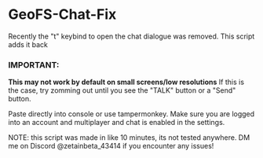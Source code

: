 # GeoFS-Chat-Fix
Recently the "t" keybind to open the chat dialogue was removed. This script adds it back

### IMPORTANT: 
**This may not work by default on small screens/low resolutions** If this is the case, try zomming out until you see the "TALK" button or a "Send" button. 

Paste directly into console or use tampermonkey. Make sure you are logged into an account and multiplayer and chat is enabled in the settings.

NOTE: this script was made in like 10 minutes, its not tested anywhere. DM me on Discord @zetainbeta_43414 if you encounter any issues!
